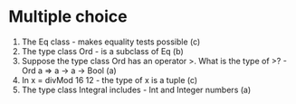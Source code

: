 # Multiple choice

1. The Eq class - makes equality tests possible (c)
2. The type class Ord - is a subclass of Eq (b)
3. Suppose the type class Ord has an operator >. What
   is the type of >? -
   Ord a => a -> a -> Bool (a)
4. In x = divMod 16 12 - the type of x is a tuple (c)
5. The type class Integral includes - Int and Integer numbers (a)
